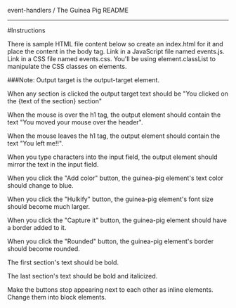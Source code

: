 event-handlers / The Guinea Pig README


***


#Instructions

There is sample HTML file content below so create an index.html for it and place the content in the body tag.
Link in a JavaScript file named events.js.
Link in a CSS file named events.css. You'll be using element.classList to manipulate the CSS classes on elements.


###Note: Output target is the output-target element.


When any section is clicked the output target text should be "You clicked on the {text of the section} section"

When the mouse is over the h1 tag, the output element should contain the text "You moved your mouse over the header".

When the mouse leaves the h1 tag, the output element should contain the text "You left me!!".

When you type characters into the input field, the output element should mirror the text in the input field.

When you click the "Add color" button, the guinea-pig element's text color should change to blue.

When you click the "Hulkify" button, the guinea-pig element's font size should become much larger.

When you click the "Capture it" button, the guinea-pig element should have a border added to it.

When you click the "Rounded" button, the guinea-pig element's border should become rounded.

The first section's text should be bold.

The last section's text should be bold and italicized.

Make the buttons stop appearing next to each other as inline elements. Change them into block elements.
